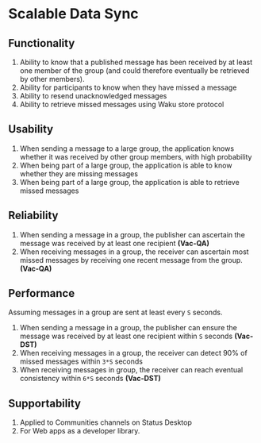 # Scalable Data Sync

## Functionality

1. Ability to know that a published message has been received by at least one member of the group (and could therefore eventually be retrieved by other members).
2. Ability for participants to know when they have missed a message
3. Ability to resend unacknowledged messages
4. Ability to retrieve missed messages using Waku store protocol

## Usability

1. When sending a message to a large group, the application knows whether it was received by other group members, with high probability
2. When being part of a large group, the application is able to know whether they are missing messages
3. When being part of a large group, the application is able to retrieve missed messages

## Reliability

1. When sending a message in a group, the publisher can ascertain the message was received by at least one recipient **(Vac-QA)**
2. When receiving messages in a group, the receiver can ascertain most missed messages by receiving one recent message from the group. **(Vac-QA)**

## Performance

Assuming messages in a group are sent at least every `S` seconds.

1. When sending a message in a group, the publisher can ensure the message was received by at least one recipient within `S` seconds **(Vac-DST)**
2. When receiving messages in a group, the receiver can detect 90% of missed messages within `3*S` seconds
3. When receiving messages in group, the receiver can reach eventual consistency within `6*S` seconds **(Vac-DST)**

## Supportability

1. Applied to Communities channels on Status Desktop
2. For Web apps as a developer library.